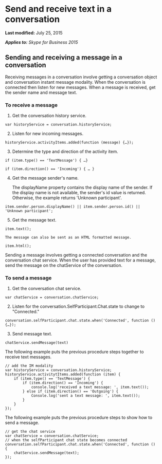 
# Send and receive text in a conversation

 **Last modified:** July 25, 2015

 _**Applies to:** Skype for Business 2015_

## Sending and receiving a message in a conversation

Receiving messages in a conversation involve getting a conversation object and conversation instant message modality. When the conversation is connected then listen for new messages. When a message is received, get the sender name and message text.


### To receive a message


1. Get the conversation history service.
    
  ```
  var historyService = conversation.historyService;
  ```

2. Listen for new incoming messages.
    
  ```
  historyService.activityItems.added(function (message) {…});
  ```

3. Determine the type and direction of the activity item.
    
  ```
  if (item.type() == 'TextMessage') { …}
  ```


  ```
  if (item.direction() == 'Incoming') { … }
  ```

4. Get the message sender's name.
    
    The displayName property contains the display name of the sender. If the display name is not available, the sender's id value is returned. Otherwise, the example returns 'Unknown participant'.
    


  ```
  item.sender.person.displayName() || item.sender.person.id() || 'Unknown participant';
  ```

5. Get the message text.
    
  ```
  item.text();
  ```


    The message can also be sent as an HTML formatted message.
    


  ```
  item.html();
  ```

Sending a message involves getting a connected conversation and the conversation chat service. When the user has provided text for a message, send the message on the chatService of the conversation.


### To send a message


1. Get the conversation chat service.
    
  ```
  var chatService = conversation.chatService;
  ```

2. Listen for the conversation.SelfParticipant.Chat.state to change to "Connected."
    
  ```
  conversation.selfParticipant.chat.state.when('Connected', function () {…});
  ```

3. Send message text.
    
  ```
  chatService.sendMessage(text)
  ```

The following example puts the previous procedure steps together to receive text messages.




```
// add the IM modality
var historyService = conversation.historyService;
historyService.activitytItems.added(function (item) {
    if (item.type() == 'TextMessage') {
        if (item.direction() == 'Incoming') {
            console.log('received a text message: ', item.text());
        } else if (item.direction() == 'Outgoing') {
            Console.log('sent a text message: ', item.text());
        }
    }
});

```

The following example puts the previous procedure steps to show how to send a message.




```
// get the chat service
var chatService = conversation.chatService;
// when the selfParticipant chat state becomes connected
conversation.selfParticipant.chat.state.when('Connected', function () {
    chatService.sendMessage(text);
});


```

